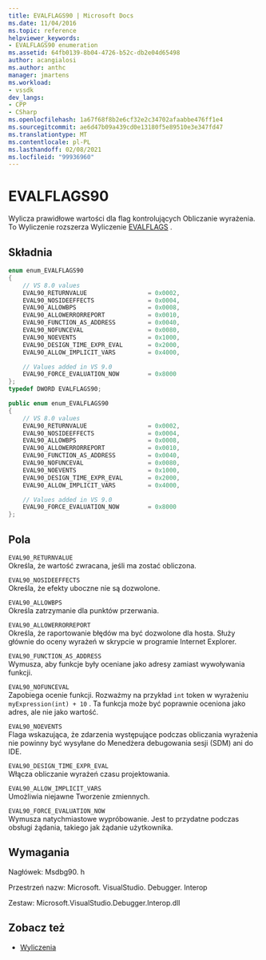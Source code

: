 ```yaml
---
title: EVALFLAGS90 | Microsoft Docs
ms.date: 11/04/2016
ms.topic: reference
helpviewer_keywords:
- EVALFLAGS90 enumeration
ms.assetid: 64fb0139-8b04-4726-b52c-db2e04d65498
author: acangialosi
ms.author: anthc
manager: jmartens
ms.workload:
- vssdk
dev_langs:
- CPP
- CSharp
ms.openlocfilehash: 1a67f68f8b2e6cf32e2c34702afaabbe476ff1e4
ms.sourcegitcommit: ae6d47b09a439cd0e13180f5e89510e3e347fd47
ms.translationtype: MT
ms.contentlocale: pl-PL
ms.lasthandoff: 02/08/2021
ms.locfileid: "99936960"
---
```

# <a name="evalflags90"></a>EVALFLAGS90
Wylicza prawidłowe wartości dla flag kontrolujących Obliczanie wyrażenia. To Wyliczenie rozszerza Wyliczenie [EVALFLAGS](../../../extensibility/debugger/reference/evalflags.md) .

## <a name="syntax"></a>Składnia

```cpp
enum enum_EVALFLAGS90
{
    // VS 8.0 values
    EVAL90_RETURNVALUE                 = 0x0002,
    EVAL90_NOSIDEEFFECTS               = 0x0004,
    EVAL90_ALLOWBPS                    = 0x0008,
    EVAL90_ALLOWERRORREPORT            = 0x0010,
    EVAL90_FUNCTION_AS_ADDRESS         = 0x0040,
    EVAL90_NOFUNCEVAL                  = 0x0080,
    EVAL90_NOEVENTS                    = 0x1000,
    EVAL90_DESIGN_TIME_EXPR_EVAL       = 0x2000,
    EVAL90_ALLOW_IMPLICIT_VARS         = 0x4000,

    // Values added in VS 9.0
    EVAL90_FORCE_EVALUATION_NOW        = 0x8000
};
typedef DWORD EVALFLAGS90;
```

```csharp
public enum enum_EVALFLAGS90
{
    // VS 8.0 values
    EVAL90_RETURNVALUE                 = 0x0002,
    EVAL90_NOSIDEEFFECTS               = 0x0004,
    EVAL90_ALLOWBPS                    = 0x0008,
    EVAL90_ALLOWERRORREPORT            = 0x0010,
    EVAL90_FUNCTION_AS_ADDRESS         = 0x0040,
    EVAL90_NOFUNCEVAL                  = 0x0080,
    EVAL90_NOEVENTS                    = 0x1000,
    EVAL90_DESIGN_TIME_EXPR_EVAL       = 0x2000,
    EVAL90_ALLOW_IMPLICIT_VARS         = 0x4000,

    // Values added in VS 9.0
    EVAL90_FORCE_EVALUATION_NOW        = 0x8000
};
```

## <a name="fields"></a>Pola
`EVAL90_RETURNVALUE`\
Określa, że wartość zwracana, jeśli ma zostać obliczona.

`EVAL90_NOSIDEEFFECTS`\
Określa, że efekty uboczne nie są dozwolone.

`EVAL90_ALLOWBPS`\
Określa zatrzymanie dla punktów przerwania.

`EVAL90_ALLOWERRORREPORT`\
Określa, że raportowanie błędów ma być dozwolone dla hosta. Służy głównie do oceny wyrażeń w skrypcie w programie Internet Explorer.

`EVAL90_FUNCTION_AS_ADDRESS`\
Wymusza, aby funkcje były oceniane jako adresy zamiast wywoływania funkcji.

`EVAL90_NOFUNCEVAL`\
Zapobiega ocenie funkcji. Rozważmy na przykład `int` token w wyrażeniu `myExpression(int) + 10` . Ta funkcja może być poprawnie oceniona jako adres, ale nie jako wartość.

`EVAL90_NOEVENTS`\
Flaga wskazująca, że zdarzenia występujące podczas obliczania wyrażenia nie powinny być wysyłane do Menedżera debugowania sesji (SDM) ani do IDE.

`EVAL90_DESIGN_TIME_EXPR_EVAL`\
Włącza obliczanie wyrażeń czasu projektowania.

`EVAL90_ALLOW_IMPLICIT_VARS`\
Umożliwia niejawne Tworzenie zmiennych.

`EVAL90_FORCE_EVALUATION_NOW`\
Wymusza natychmiastowe wypróbowanie. Jest to przydatne podczas obsługi żądania, takiego jak żądanie użytkownika.

## <a name="requirements"></a>Wymagania
Nagłówek: Msdbg90. h

Przestrzeń nazw: Microsoft. VisualStudio. Debugger. Interop

Zestaw: Microsoft.VisualStudio.Debugger.Interop.dll

## <a name="see-also"></a>Zobacz też
- [Wyliczenia](../../../extensibility/debugger/reference/enumerations-visual-studio-debugging.md)
